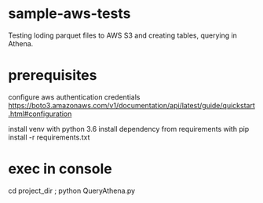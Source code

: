 # sample-aws-tests
Testing loding parquet files to AWS S3 and creating tables, querying in Athena.

# prerequisites
configure aws authentication credentials
https://boto3.amazonaws.com/v1/documentation/api/latest/guide/quickstart.html#configuration

install venv with python 3.6
install dependency from requirements with pip install -r requirements.txt

# exec in console
cd project_dir ; python QueryAthena.py
